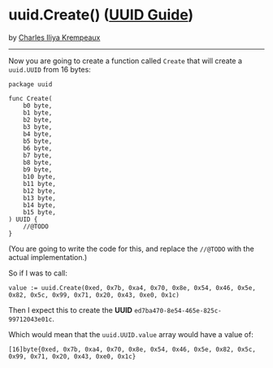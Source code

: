 # uuid.Create() ([UUID Guide](../../README.md))

by [Charles Iliya Krempeaux](http://changelog.ca/)

---

Now you are going to create a function called `Create` that will create a `uuid.UUID` from 16 bytes:
```golang
package uuid

func Create(
	b0 byte,
	b1 byte,
	b2 byte,
	b3 byte,
	b4 byte,
	b5 byte,
	b6 byte,
	b7 byte,
	b8 byte,
	b9 byte,
	b10 byte,
	b11 byte,
	b12 byte,
	b13 byte,
	b14 byte,
	b15 byte,
) UUID {
	//@TODO
}
```

(You are going to write the code for this, and replace the `//@TODO` with the actual implementation.)

So if I was to call:
```golang
value := uuid.Create(0xed, 0x7b, 0xa4, 0x70, 0x8e, 0x54, 0x46, 0x5e, 0x82, 0x5c, 0x99, 0x71, 0x20, 0x43, 0xe0, 0x1c)
```

Then I expect this to create the **UUID** `ed7ba470-8e54-465e-825c-99712043e01c`.

Which would mean that the `uuid.UUID.value` array would have a value of:
```golang
[16]byte{0xed, 0x7b, 0xa4, 0x70, 0x8e, 0x54, 0x46, 0x5e, 0x82, 0x5c, 0x99, 0x71, 0x20, 0x43, 0xe0, 0x1c}
